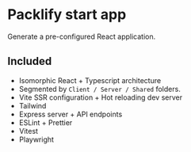# Packlify start app
Generate a pre-configured React application.

## Included
- Isomorphic React + Typescript architecture
- Segmented by `Client / Server / Shared` folders.
- Vite SSR configuration + Hot reloading dev server
- Tailwind
- Express server + API endpoints
- ESLint + Prettier
- Vitest
- Playwright
